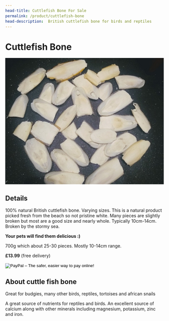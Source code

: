 ```yaml
---
head-title: Cuttlefish Bone For Sale
permalink: /product/cuttlefish-bone
head-description:  British cuttlefish bone for birds and reptiles
---
```


# Cuttlefish Bone


<div><img src="/assets/images/cuttlefish-bone-680.jpg"></div>


## Details


100% natural British cuttlefish bone. 
Varying sizes. This is a natural 
product picked fresh from the beach
so not pristine white. Many pieces
 are slightly broken but most are a good size 
and nearly whole. Typically 10cm-14cm.
 Broken by the stormy sea.

__Your pets will find them delicious :)__

700g which about 25-30 pieces. Mostly
 10-14cm range.

__£13.99__ (free delivery)

<form action="https://www.paypal.com/cgi-bin/webscr" method="post" target="_top">
<input type="hidden" name="cmd" value="_s-xclick">
<input type="hidden" name="hosted_button_id" value="YNZRXB8CW96ZE">
<input type="image" src="https://www.paypalobjects.com/en_US/GB/i/btn/btn_buynowCC_LG.gif" border="0" name="submit" alt="PayPal – The safer, easier way to pay online!">
<img alt="" border="0" src="https://www.paypalobjects.com/en_GB/i/scr/pixel.gif" width="1" height="1">
</form>


## About cuttle fish bone

Great for budgies, many other birds, reptiles, tortoises and african snails

A great source of nutrients for reptiles and birds. An excellent source of calcium along with other minerals including magnesium, potassium, zinc and iron.

